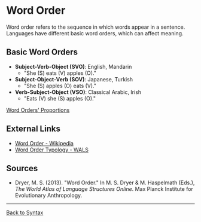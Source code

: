# Word Order

Word order refers to the sequence in which words appear in a sentence. Languages have different basic word orders, which can affect meaning.

## Basic Word Orders

- **Subject-Verb-Object (SVO)**: English, Mandarin
  - "She (S) eats (V) apples (O)."
- **Subject-Object-Verb (SOV)**: Japanese, Turkish
  - "She (S) apples (O) eats (V)."
- **Verb-Subject-Object (VSO)**: Classical Arabic, Irish
  - "Eats (V) she (S) apples (O)."

[Word Orders' Proportions](../../../../assets/word-order.jpg)


## External Links

- [Word Order - Wikipedia](https://en.wikipedia.org/wiki/Word_order)
- [Word Order Typology - WALS](https://wals.info/chapter/81)

## Sources

- Dryer, M. S. (2013). "Word Order." In M. S. Dryer & M. Haspelmath (Eds.), *The World Atlas of Language Structures Online*. Max Planck Institute for Evolutionary Anthropology.

---

[Back to Syntax](../README.md)
